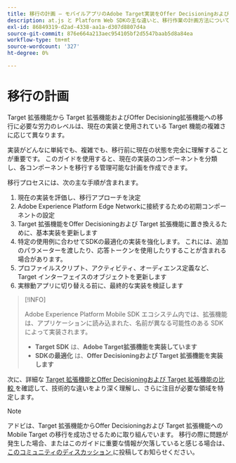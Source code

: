 ```yaml
---
title: 移行の計画 – モバイルアプリのAdobe Target実装をOffer Decisioningおよび Target 拡張機能に移行します
description: at.js と Platform Web SDKの主な違いと、移行作業の計画方法について説明します。
exl-id: 86849319-d2ad-4338-aa1a-d307d8807d4a
source-git-commit: 876e664a213aec954105bf2d5547baab5d8a84ea
workflow-type: tm+mt
source-wordcount: '327'
ht-degree: 0%

---
```


# 移行の計画

Target 拡張機能から Target 拡張機能およびOffer Decisioning拡張機能への移行に必要な労力のレベルは、現在の実装と使用されている Target 機能の複雑さに応じて異なります。

実装がどんなに単純でも、複雑でも、移行前に現在の状態を完全に理解することが重要です。 このガイドを使用すると、現在の実装のコンポーネントを分類し、各コンポーネントを移行する管理可能な計画を作成できます。

移行プロセスには、次の主な手順が含まれます。

1. 現在の実装を評価し、移行アプローチを決定
1. Adobe Experience Platform Edge Networkに接続するための初期コンポーネントの設定
1. Target 拡張機能をOffer Decisioningおよび Target 拡張機能に置き換えるために、基本実装を更新します
1. 特定の使用例に合わせてSDKの最適化の実装を強化します。 これには、追加のパラメーターを渡したり、応答トークンを使用したりすることが含まれる場合があります。
1. プロファイルスクリプト、アクティビティ、オーディエンス定義など、Target インターフェイスのオブジェクトを更新します
1. 実稼動アプリに切り替える前に、最終的な実装を検証します

>[!INFO]
>
>Adobe Experience Platform Mobile SDK エコシステム内では、拡張機能は、アプリケーションに読み込まれた、名前が異なる可能性のある SDK によって実装されます。
>
> * **Target SDK** は、**Adobe Target拡張機能を実装しています**
> * **SDKの最適化** は、**Offer Decisioningおよび Target 拡張機能を実装します**


次に、詳細な [Target 拡張機能とOffer Decisioningおよび Target 拡張機能の比較 ](detailed-comparison.md) を確認して、技術的な違いをより深く理解し、さらに注目が必要な領域を特定します。

>[!NOTE]
>
>アドビは、Target 拡張機能からOffer Decisioningおよび Target 拡張機能への Mobile Target の移行を成功させるために取り組んでいます。 移行の際に問題が発生した場合、またはこのガイドに重要な情報が欠落していると感じる場合は、[ このコミュニティのディスカッション ](https://experienceleaguecommunities.adobe.com/t5/adobe-experience-platform-data/tutorial-discussion-migrate-adobe-target-to-mobile-sdk-on-edge/m-p/747484?profile.language=ja#M625) に投稿してお知らせください。
